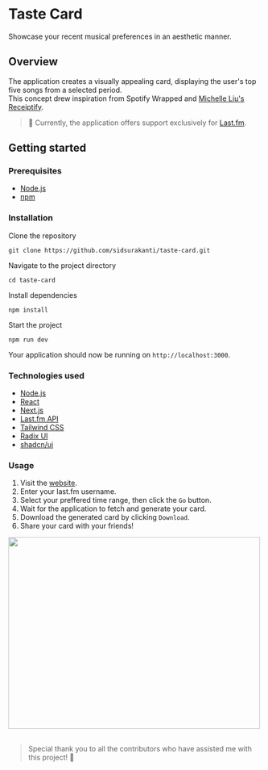 # Taste Card
Showcase your recent musical preferences in an aesthetic manner.

## Overview
The application creates a visually appealing card, displaying the user's top five songs from a selected period. 
<br>
This concept drew inspiration from Spotify Wrapped and [Michelle Liu's Receiptify](https://github.com/michellexliu/receiptify).

> 📝 Currently, the application offers support exclusively for [Last.fm](https://last.fm).

## Getting started
### Prerequisites
- [Node.js](https://nodejs.org/)
- [npm](https://www.npmjs.com/)

### Installation 
Clone the repository
```shell
git clone https://github.com/sidsurakanti/taste-card.git
```
Navigate to the project directory
```shell
cd taste-card
```
Install dependencies
```shell
npm install
```
Start the project
```shell
npm run dev
```
Your application should now be running on `http://localhost:3000`.

### Technologies used
- [Node.js](https://nodejs.org/)
- [React](https://reactjs.org/)
- [Next.js](https://nextjs.org/)
- [Last.fm API](https://www.last.fm/api)
- [Tailwind CSS](https://tailwindcss.com/)
- [Radix UI](https://www.radix-ui.com/)
- [shadcn/ui](https://ui.shadcn.com)

### Usage
1. Visit the [website](https://tastecard.vercel.app/).
2. Enter your last.fm username.
3. Select your preffered time range, then click the `Go` button.
4. Wait for the application to fetch and generate your card.
5. Download the generated card by clicking `Download`.
6. Share your card with your friends!

<img src="https://github.com/sidsurakanti/taste-card/assets/60633559/4e034260-464c-4b50-91f5-c6125c8cf9b1)" width="500" height="380">

<br>
<br>

> Special thank you to all the contributors who have assisted me with this project! 🙌
